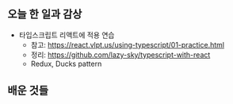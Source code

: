 ## 오늘 한 일과 감상

- 타입스크립트 리액트에 적용 연습
  - 참고: https://react.vlpt.us/using-typescript/01-practice.html
  - 정리: https://github.com/lazy-sky/typescript-with-react
  - Redux, Ducks pattern

## 배운 것들
